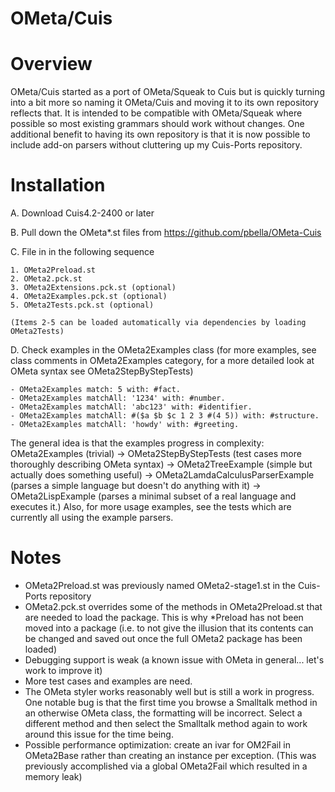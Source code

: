 OMeta/Cuis
==========

# Overview

OMeta/Cuis started as a port of OMeta/Squeak to Cuis but is quickly turning into a bit more so naming it OMeta/Cuis and moving it to its own repository reflects that.  It is intended to be compatible with OMeta/Squeak where possible so most existing grammars should work without changes.  One additional benefit to having its own repository is that it is now possible to include add-on parsers without cluttering up my Cuis-Ports repository.

# Installation

A. Download Cuis4.2-2400 or later

B. Pull down the OMeta*.st files from https://github.com/pbella/OMeta-Cuis

C. File in in the following sequence

	1. OMeta2Preload.st
	2. OMeta2.pck.st
	3. OMeta2Extensions.pck.st (optional)
	4. OMeta2Examples.pck.st (optional)
	5. OMeta2Tests.pck.st (optional)

	(Items 2-5 can be loaded automatically via dependencies by loading OMeta2Tests)

D. Check examples in the OMeta2Examples class (for more examples, see class comments in OMeta2Examples category, for a more detailed look at OMeta syntax see OMeta2StepByStepTests)

	- OMeta2Examples match: 5 with: #fact.
	- OMeta2Examples matchAll: '1234' with: #number.
	- OMeta2Examples matchAll: 'abc123' with: #identifier.
	- OMeta2Examples matchAll: #($a $b $c 1 2 3 #(4 5)) with: #structure.
	- OMeta2Examples matchAll: 'howdy' with: #greeting.

The general idea is that the examples progress in complexity: OMeta2Examples (trivial) -> OMeta2StepByStepTests (test cases more thoroughly describing OMeta syntax) -> OMeta2TreeExample (simple but actually does something useful) -> OMeta2LamdaCalculusParserExample (parses a simple language but doesn't do anything with it) -> OMeta2LispExample (parses a minimal subset of a real language and executes it.)  Also, for more usage examples, see the tests which are currently all using the example parsers.

# Notes
- OMeta2Preload.st was previously named OMeta2-stage1.st in the Cuis-Ports repository
- OMeta2.pck.st overrides some of the methods in OMeta2Preload.st that are needed to load the package.  This is why *Preload has not been moved into a package (i.e. to not give the illusion that its contents can be changed and saved out once the full OMeta2 package has been loaded)
- Debugging support is weak (a known issue with OMeta in general... let's work to improve it)
- More test cases and examples are need.
- The OMeta styler works reasonably well but is still a work in progress.  One notable bug is that the first time you browse a Smalltalk method in an otherwise OMeta class, the formatting will be incorrect.  Select a different method and then select the Smalltalk method again to work around this issue for the time being.
- Possible performance optimization: create an ivar for OM2Fail in OMeta2Base rather than creating an instance per exception. (This was previously accomplished via a global OMeta2Fail which resulted in a memory leak)
